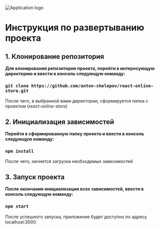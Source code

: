 ![Application logo](https://user-images.githubusercontent.com/93414022/181659246-47776110-dd92-4ada-b926-c22ac708bb68.png)

# Инструкция по развертыванию проекта

## 1. Клонирование репозитория

**Для клонирования репозитория проекта, перейти в интересующую директорию и ввести в консоль следующую команду:**

### `git clone https://github.com/anton-shelepov/react-online-store.git`

После чего, в выбранной вами директории, сформируется папка с проектом (*react-online-store*)

## 2. Инициализация зависимостей

**Перейти в сформированную папку проекта и ввести в консоль следующую команду:**

### `npm install`

После чего, начнется загрузка необходимых зависимостей

## 3. Запуск проекта

**После окончания инициализации всех зависимостей, ввести в консоль следующую команду:**

### `npm start`

После успешного запуска, приложение будет доступно по адресу localhost:3000
